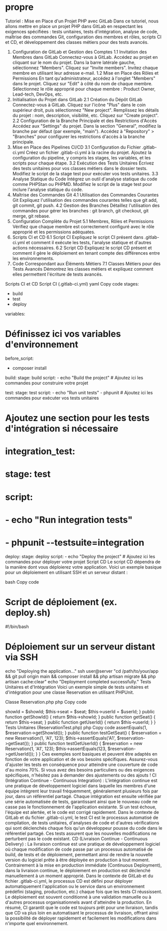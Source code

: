 # propre

Tutoriel : Mise en Place d'un Projet PHP avec GitLab
Dans ce tutoriel, nous allons mettre en place un projet PHP dans GitLab en respectant les exigences spécifiées : tests unitaires, tests d'intégration, analyse de code, maîtrise des commandes Git, configuration des membres et rôles, scripts CI et CD, et développement des classes métiers pour des tests avancés.

1. Configuration de GitLab et Gestion des Comptes
1.1 Invitation des Membres dans GitLab
Connectez-vous à GitLab.
Accédez au projet en cliquant sur le nom du projet.
Dans la barre latérale gauche, sélectionnez "Members".
Cliquez sur "Invite members".
Invitez chaque membre en utilisant leur adresse e-mail.
1.2 Mise en Place des Rôles et Permissions
En tant qu'administrateur, accédez à l'onglet "Members" dans le projet.
Cliquez sur "Edit" à côté du nom de chaque membre.
Sélectionnez le rôle approprié pour chaque membre : Product Owner, Lead-tech, DevOps, etc.
2. Initialisation du Projet dans GitLab
2.1 Création du Dépôt GitLab
Connectez-vous à GitLab.
Cliquez sur l'icône "Plus" dans le coin supérieur droit, puis sélectionnez "New project".
Remplissez les détails du projet : nom, description, visibilité, etc.
Cliquez sur "Create project".
2.2 Configuration de la Branche Principale et des Restrictions d'Accès
Accédez aux "Settings" du projet.
Dans la section "General", modifiez la branche par défaut (par exemple, "main").
Accédez à "Repository" > "Branches" pour configurer les restrictions d'accès à la branche principale.
3. Mise en Place des Pipelines CI/CD
3.1 Configuration du Fichier .gitlab-ci.yml
Créez un fichier .gitlab-ci.yml à la racine du projet.
Ajoutez la configuration du pipeline, y compris les stages, les variables, et les scripts pour chaque étape.
3.2 Exécution des Tests Unitaires
Écrivez des tests unitaires pour vos classes métiers dans le dossier tests.
Modifiez le script de la stage test pour exécuter vos tests unitaires.
3.3 Analyse Statique du Code
Intégrez un outil d'analyse statique du code comme PHPStan ou PHPMD.
Modifiez le script de la stage test pour inclure l'analyse statique du code.
4. Maîtrise des Commandes Git
4.1 Utilisation des Commandes Courantes Git
Expliquez l'utilisation des commandes courantes telles que git add, git commit, git push.
4.2 Gestion des Branches
Détaillez l'utilisation des commandes pour gérer les branches : git branch, git checkout, git merge, git rebase.
5. Configuration Complète du Projet
5.1 Membres, Rôles et Permissions
Vérifiez que chaque membre est correctement configuré avec le rôle approprié et les permissions adéquates.
6. Scripts CI et CD
6.1 Script CI
Expliquez le script CI présent dans .gitlab-ci.yml et comment il exécute les tests, l'analyse statique et d'autres actions nécessaires.
6.2 Script CD
Expliquez le script CD présent et comment il gère le déploiement en tenant compte des différences entre les environnements.
7. Code Correspondant aux Éléments Métiers
7.1 Classes Métiers pour des Tests Avancés
Démontrez les classes métiers et expliquez comment elles permettent l'écriture de tests avancés.




Scripts CI et CD
Script CI (.gitlab-ci.yml)
yaml
Copy code
stages:
  - build
  - test
  - deploy

variables:
  # Définissez ici vos variables d'environnement

before_script:
  - composer install

build:
  stage: build
  script:
    - echo "Build the project"
    # Ajoutez ici les commandes pour construire votre projet

test:
  stage: test
  script:
    - echo "Run unit tests"
    - phpunit
    # Ajoutez ici les commandes pour exécuter vos tests unitaires

  # Ajoutez une section pour les tests d'intégration si nécessaire
  # integration_test:
  #   stage: test
  #   script:
  #     - echo "Run integration tests"
  #     - phpunit --testsuite=integration

deploy:
  stage: deploy
  script:
    - echo "Deploy the project"
    # Ajoutez ici les commandes pour déployer votre projet
Script CD
Le script CD dépendra de la manière dont vous déploierez votre application. Voici un exemple basique pour un déploiement en utilisant SSH et un serveur distant :

bash
Copy code
# Script de déploiement (ex. deploy.sh)

#!/bin/bash

# Déploiement sur un serveur distant via SSH
echo "Deploying the application..."
ssh user@server "cd /path/to/your/app && git pull origin main && composer install && php artisan migrate && php artisan cache:clear"
echo "Deployment completed successfully."
Tests Unitaires et d'Intégration
Voici un exemple simple de tests unitaires et d'intégration pour une classe Reservation en utilisant PHPUnit.

Classe Reservation.php
php
Copy code
<?php

class Reservation {
    private $showId;
    private $seat;
    private $userId;

    public function __construct($showId, $seat, $userId) {
        $this->showId = $showId;
        $this->seat = $seat;
        $this->userId = $userId;
    }

    public function getShowId() {
        return $this->showId;
    }

    public function getSeat() {
        return $this->seat;
    }

    public function getUserId() {
        return $this->userId;
    }
}
Tests Unitaires (ReservationTest.php)
php
Copy code
<?php

use PHPUnit\Framework\TestCase;

class ReservationTest extends TestCase {
    public function testGetShowId() {
        $reservation = new Reservation(1, 'A1', 123);
        $this->assertEquals(1, $reservation->getShowId());
    }

    public function testGetSeat() {
        $reservation = new Reservation(1, 'A1', 123);
        $this->assertEquals('A1', $reservation->getSeat());
    }

    public function testGetUserId() {
        $reservation = new Reservation(1, 'A1', 123);
        $this->assertEquals(123, $reservation->getUserId());
    }
}
Ces exemples sont basiques et peuvent être adaptés en fonction de votre application et de vos besoins spécifiques. Assurez-vous d'ajuster les tests en conséquence pour atteindre une couverture de code d'au moins 70%. Si vous avez des besoins particuliers ou des exigences spécifiques, n'hésitez pas à demander des ajustements ou des ajouts !


CI (Intégration Continue - Continuous Integration) :

L'intégration continue est une pratique de développement logiciel dans laquelle les membres d'une équipe intègrent leur travail fréquemment, généralement plusieurs fois par jour, dans un référentiel partagé. Chaque intégration est ensuite vérifiée par une série automatisée de tests, garantissant ainsi que le nouveau code ne casse pas le fonctionnement de l'application existante. Si un test échoue, l'équipe est alertée, et le code est corrigé rapidement.

Dans le contexte de GitLab et du fichier .gitlab-ci.yml, le test CI est le processus automatisé de compilation, de tests unitaires, d'analyses de code et d'autres vérifications qui sont déclenchés chaque fois qu'un développeur pousse du code dans le référentiel partagé. Ces tests assurent que les nouvelles modifications ne perturbent pas le code existant.

CD (Livraison Continue - Continuous Delivery) :

La livraison continue est une pratique de développement logiciel où chaque modification de code passe par un processus automatisé de build, de tests et de déploiement, permettant ainsi de rendre la nouvelle version du logiciel prête à être déployée en production à tout moment. Contrairement à la mise en production immédiate (Continuous Deployment), dans la livraison continue, le déploiement en production est déclenché manuellement à un moment approprié.

Dans le contexte de GitLab et du fichier .gitlab-ci.yml, le processus CD est défini pour déployer automatiquement l'application ou le service dans un environnement prédéfini (staging, production, etc.) chaque fois que les tests CI réussissent. Le déploiement est souvent conditionné à une validation manuelle ou à d'autres processus organisationnels avant d'atteindre la production.

En résumé, CI garantit que le code est toujours prêt pour une livraison, tandis que CD va plus loin en automatisant le processus de livraison, offrant ainsi la possibilité de déployer rapidement et facilement les modifications dans n'importe quel environnement.
